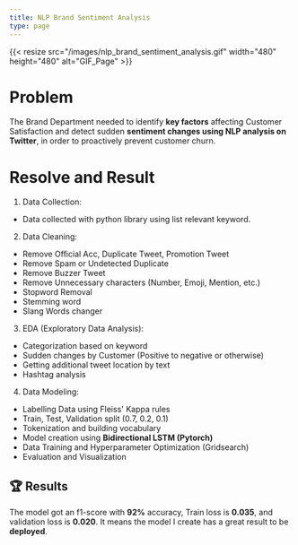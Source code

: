 ```yaml
---
title: NLP Brand Sentiment Analysis
type: page
---
```


{{< resize src="/images/nlp_brand_sentiment_analysis.gif" width="480" height="480" alt="GIF_Page" >}}

# Problem

The Brand Department needed to identify **key factors** affecting Customer Satisfaction and detect sudden **sentiment changes using NLP analysis on Twitter**, in order to proactively prevent customer churn.

# Resolve and Result

1. Data Collection:
- Data collected with python library using list relevant keyword.

2. Data Cleaning:
- Remove Official Acc, Duplicate Tweet, Promotion Tweet
- Remove Spam or Undetected Duplicate
- Remove Buzzer Tweet
- Remove Unnecessary characters (Number, Emoji, Mention, etc.)
- Stopword Removal
- Stemming word
- Slang Words changer

3. EDA (Exploratory Data Analysis):
- Categorization based on keyword
- Sudden changes by Customer (Positive to negative or otherwise)
- Getting additional tweet location by text
- Hashtag analysis 

4. Data Modeling:
- Labelling Data using Fleiss' Kappa rules
- Train, Test, Validation split (0.7, 0.2, 0.1)
- Tokenization and building vocabulary
- Model creation using **Bidirectional LSTM (Pytorch)**
- Data Training and Hyperparameter Optimization (Gridsearch)
- Evaluation and Visualization

## 🏆 Results
The model got an f1-score with **92%** accuracy, Train loss is **0.035**, and validation loss is **0.020**. It means the model I create has a great result to be **deployed**.
